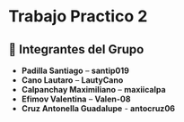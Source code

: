 # Trabajo Practico 2

## 👥 Integrantes del Grupo

- **Padilla Santiago** – **santip019**
- **Cano Lautaro** – **LautyCano**
- **Calpanchay Maximiliano** – **maxiicalpa**
- **Efimov Valentina** – **Valen-08**
- **Cruz Antonella Guadalupe** - **antocruz06**